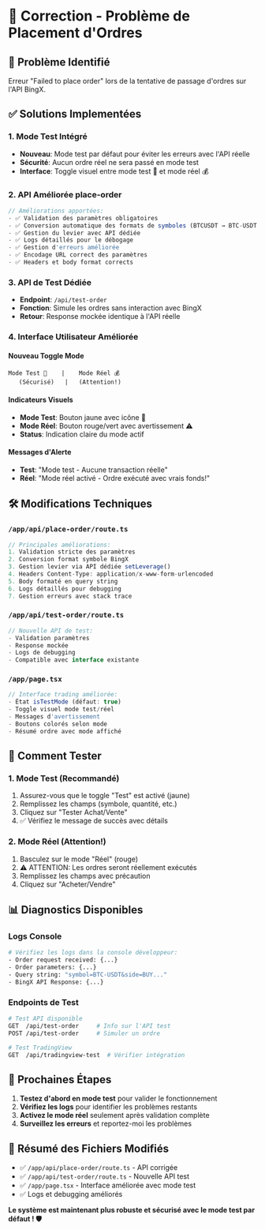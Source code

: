 # 🔧 Correction - Problème de Placement d'Ordres

## 🚨 Problème Identifié
Erreur "Failed to place order" lors de la tentative de passage d'ordres sur l'API BingX.

## ✅ Solutions Implementées

### 1. **Mode Test Intégré**
- **Nouveau**: Mode test par défaut pour éviter les erreurs avec l'API réelle
- **Sécurité**: Aucun ordre réel ne sera passé en mode test
- **Interface**: Toggle visuel entre mode test 🧪 et mode réel 💰

### 2. **API Améliorée place-order**
```typescript
// Améliorations apportées:
- ✅ Validation des paramètres obligatoires
- ✅ Conversion automatique des formats de symboles (BTCUSDT → BTC-USDT)
- ✅ Gestion du levier avec API dédiée
- ✅ Logs détaillés pour le débogage
- ✅ Gestion d'erreurs améliorée
- ✅ Encodage URL correct des paramètres
- ✅ Headers et body format corrects
```

### 3. **API de Test Dédiée**
- **Endpoint**: `/api/test-order`
- **Fonction**: Simule les ordres sans interaction avec BingX
- **Retour**: Response mockée identique à l'API réelle

### 4. **Interface Utilisateur Améliorée**

#### Nouveau Toggle Mode
```tsx
Mode Test 🧪    |    Mode Réel 💰
   (Sécurisé)   |   (Attention!)
```

#### Indicateurs Visuels
- **Mode Test**: Bouton jaune avec icône 🧪
- **Mode Réel**: Bouton rouge/vert avec avertissement ⚠️
- **Status**: Indication claire du mode actif

#### Messages d'Alerte
- **Test**: "Mode test - Aucune transaction réelle"
- **Réel**: "Mode réel activé - Ordre exécuté avec vrais fonds!"

## 🛠 Modifications Techniques

### `/app/api/place-order/route.ts`
```typescript
// Principales améliorations:
1. Validation stricte des paramètres
2. Conversion format symbole BingX
3. Gestion levier via API dédiée setLeverage()
4. Headers Content-Type: application/x-www-form-urlencoded
5. Body formaté en query string
6. Logs détaillés pour debugging
7. Gestion erreurs avec stack trace
```

### `/app/api/test-order/route.ts`
```typescript
// Nouvelle API de test:
- Validation paramètres
- Response mockée
- Logs de debugging
- Compatible avec interface existante
```

### `/app/page.tsx`
```typescript
// Interface trading améliorée:
- État isTestMode (défaut: true)
- Toggle visuel mode test/réel
- Messages d'avertissement
- Boutons colorés selon mode
- Résumé ordre avec mode affiché
```

## 🧪 Comment Tester

### 1. Mode Test (Recommandé)
1. Assurez-vous que le toggle "Test" est activé (jaune)
2. Remplissez les champs (symbole, quantité, etc.)
3. Cliquez sur "Tester Achat/Vente"
4. ✅ Vérifiez le message de succès avec détails

### 2. Mode Réel (Attention!)
1. Basculez sur le mode "Réel" (rouge)
2. ⚠️ ATTENTION: Les ordres seront réellement exécutés
3. Remplissez les champs avec précaution
4. Cliquez sur "Acheter/Vendre"

## 📊 Diagnostics Disponibles

### Logs Console
```bash
# Vérifiez les logs dans la console développeur:
- Order request received: {...}
- Order parameters: {...}
- Query string: "symbol=BTC-USDT&side=BUY..."
- BingX API Response: {...}
```

### Endpoints de Test
```bash
# Test API disponible
GET  /api/test-order     # Info sur l'API test
POST /api/test-order     # Simuler un ordre

# Test TradingView
GET  /api/tradingview-test  # Vérifier intégration
```

## 🔄 Prochaines Étapes

1. **Testez d'abord en mode test** pour valider le fonctionnement
2. **Vérifiez les logs** pour identifier les problèmes restants
3. **Activez le mode réel** seulement après validation complète
4. **Surveillez les erreurs** et reportez-moi les problèmes

## 📝 Résumé des Fichiers Modifiés

- ✅ `/app/api/place-order/route.ts` - API corrigée
- ✅ `/app/api/test-order/route.ts` - Nouvelle API test
- ✅ `/app/page.tsx` - Interface améliorée avec mode test
- ✅ Logs et debugging améliorés

**Le système est maintenant plus robuste et sécurisé avec le mode test par défaut ! 🛡️**